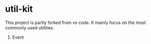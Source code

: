 # util-kit
This project is partly forked from vs code.
It mainly focus on the most commonly used utilities.




1. Event









